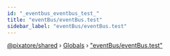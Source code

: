 ```yaml
---
id: "_eventbus_eventbus_test_"
title: "eventBus/eventBus.test"
sidebar_label: "eventBus/eventBus.test"
---
```


[@pixatore/shared](../index.md) › [Globals](../globals.md) › ["eventBus/eventBus.test"](_eventbus_eventbus_test_.md)

